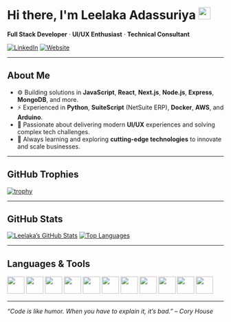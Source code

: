 # Hi there, I'm **Leelaka Adassuriya** <img src="https://media.giphy.com/media/hvRJCLFzcasrR4ia7z/giphy.gif" width="28">

**Full Stack Developer** · **UI/UX Enthusiast** · **Technical Consultant**

[![LinkedIn](https://img.shields.io/badge/LinkedIn-Connect-blue?style=flat&logo=linkedin)](https://www.linkedin.com/in/leelakaadassuriya/)
[![Website](https://img.shields.io/badge/Website-LeadInnovationz.com-1abc9c?style=flat&logo=google-chrome)](https://leadinnovationz.com)

---

## About Me

- ⚙️ Building solutions in **JavaScript**, **React**, **Next.js**, **Node.js**, **Express**, **MongoDB**, and more.
- ⚡ Experienced in **Python**, **SuiteScript** (NetSuite ERP), **Docker**, **AWS**, and **Arduino**.
- 🎨 Passionate about delivering modern **UI/UX** experiences and solving complex tech challenges.
- 🌱 Always learning and exploring **cutting-edge technologies** to innovate and scale businesses.

---

## GitHub Trophies

[![trophy](https://github-profile-trophy.vercel.app/?username=Leelaka&theme=algolia)](https://github.com/ryo-ma/github-profile-trophy)

---

## GitHub Stats

[![Leelaka’s GitHub Stats](https://github-readme-stats.vercel.app/api?username=Leelaka&show_icons=true&theme=dark)](https://github.com/anuraghazra/github-readme-stats)
[![Top Languages](https://github-readme-stats.vercel.app/api/top-langs/?username=Leelaka&layout=compact&theme=dark)](https://github.com/anuraghazra/github-readme-stats)

---

## Languages & Tools

<p align="left">
  <!-- JavaScript -->
  <img src="https://cdn.jsdelivr.net/gh/devicons/devicon/icons/javascript/javascript-original.svg" width="40" height="40"/>
  <!-- Next.js -->
  <img src="https://cdn.jsdelivr.net/gh/devicons/devicon/icons/nextjs/nextjs-original.svg" width="40" height="40" />
  <!-- React -->
  <img src="https://cdn.jsdelivr.net/gh/devicons/devicon/icons/react/react-original.svg" width="40" height="40"/>
  <!-- Node.js -->
  <img src="https://cdn.jsdelivr.net/gh/devicons/devicon/icons/nodejs/nodejs-original.svg" width="40" height="40"/>
  <!-- Express -->
  <img src="https://cdn.jsdelivr.net/gh/devicons/devicon/icons/express/express-original.svg" width="40" height="40"/>
  <!-- MongoDB -->
  <img src="https://cdn.jsdelivr.net/gh/devicons/devicon/icons/mongodb/mongodb-original.svg" width="40" height="40"/>
  <!-- Python -->
  <img src="https://cdn.jsdelivr.net/gh/devicons/devicon/icons/python/python-original.svg" width="40" height="40"/>
  <!-- Docker -->
  <img src="https://cdn.jsdelivr.net/gh/devicons/devicon/icons/docker/docker-plain.svg" width="40" height="40"/>
  <!-- AWS -->
  <img src="https://cdn.jsdelivr.net/gh/devicons/devicon/icons/amazonwebservices/amazonwebservices-original.svg" width="40" height="40"/>
  <!-- Arduino -->
  <img src="https://cdn.jsdelivr.net/gh/devicons/devicon/icons/arduino/arduino-original.svg" width="40" height="40"/>
  <!-- SuiteScript (NetSuite) - no official icon, using NetSuite reference -->
  <img src="https://raw.githubusercontent.com/github/explore/main/topics/netsuite/netsuite.png" width="40" height="40"/>
</p>

---

_“Code is like humor. When you have to explain it, it’s bad.” – Cory House_


